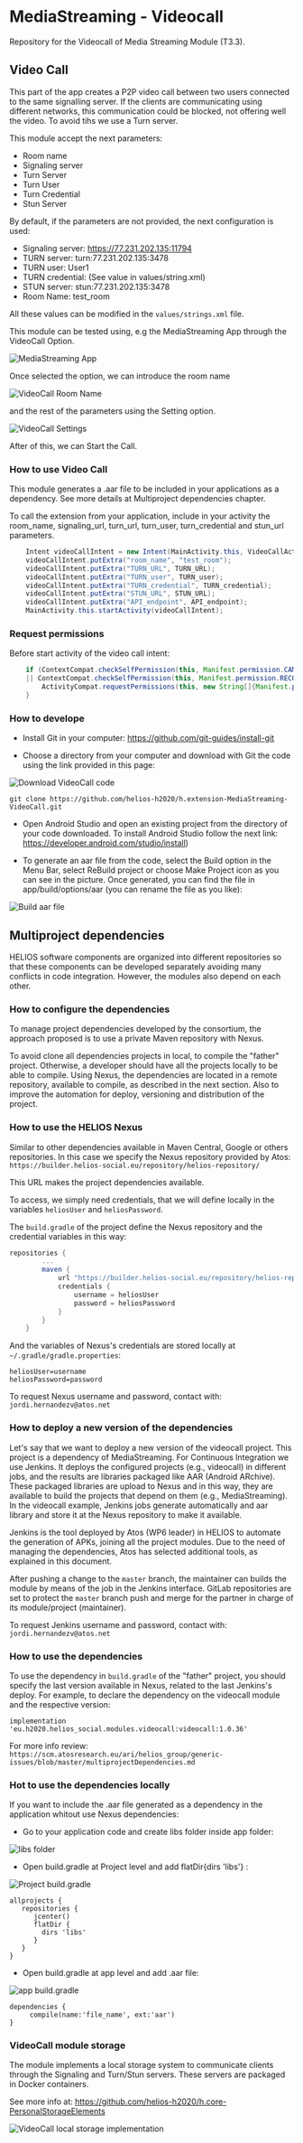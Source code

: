 # MediaStreaming - Videocall

Repository for the Videocall of Media Streaming Module (T3.3).

## Video Call

This part of the app creates a P2P video call between two users connected to the same signalling server. 
If the clients are communicating using different networks, this communication could be blocked, not offering well the video. 
To avoid tihs we use a Turn server.  

This module accept the next parameters:

- Room name
- Signaling server
- Turn Server
- Turn User
- Turn Credential
- Stun Server

By default, if the parameters are not provided, the next configuration is used:

* Signaling server: https://77.231.202.135:11794
* TURN server: turn:77.231.202.135:3478
* TURN user: User1
* TURN credential: (See value in values/string.xml)
* STUN server: stun:77.231.202.135:3478
* Room Name: test_room

All these values can be modified in the `values/strings.xml` file.

This module can be tested using, e.g the MediaStreaming App through the VideoCall Option.

<img src="https://raw.githubusercontent.com/helios-h2020/h.extension-MediaStreaming-VideoCall/master/doc/mediastreaming_app.png" alt="MediaStreaming App">

Once selected the option, we can introduce the room name

<img src="https://raw.githubusercontent.com/helios-h2020/h.extension-MediaStreaming-VideoCall/master/doc/mediastreaming_room.png" alt="VideoCall Room Name">

and the rest of the parameters using the Setting option.

<img src="https://raw.githubusercontent.com/helios-h2020/h.extension-MediaStreaming-VideoCall/master/doc/mediastreaming_settings.png" alt="VideoCall Settings">

After of this, we can Start the Call.

### How to use Video Call

This module generates a .aar file to be included in your applications as a dependency. See more details at Multiproject dependencies chapter.  

To call the extension from your application, include in your activity the room_name, signaling_url, turn_url, turn_user, turn_credential and stun_url parameters.

```java
    Intent videoCallIntent = new Intent(MainActivity.this, VideoCallActivity.class);
	videoCallIntent.putExtra("room_name", "test_room");	
	videoCallIntent.putExtra("TURN_URL", TURN_URL);
	videoCallIntent.putExtra("TURN_user", TURN_user);
	videoCallIntent.putExtra("TURN_credential", TURN_credential);
	videoCallIntent.putExtra("STUN_URL", STUN_URL);
	videoCallIntent.putExtra("API_endpoint", API_endpoint);
	MainActivity.this.startActivity(videoCallIntent);
```

### Request permissions

Before start activity of the video call intent:

```java
    if (ContextCompat.checkSelfPermission(this, Manifest.permission.CAMERA) != PackageManager.PERMISSION_GRANTED
    || ContextCompat.checkSelfPermission(this, Manifest.permission.RECORD_AUDIO) != PackageManager.PERMISSION_GRANTED) {
        ActivityCompat.requestPermissions(this, new String[]{Manifest.permission.CAMERA, Manifest.permission.RECORD_AUDIO}, ALL_PERMISSIONS_CODE);
    }
```

### How to develope

- Install Git in your computer: https://github.com/git-guides/install-git

- Choose a directory from your computer and download with Git the code using the link provided in this page:

<img src="https://raw.githubusercontent.com/helios-h2020/h.extension-MediaStreaming-VideoCall/master/doc/github.PNG" alt="Download VideoCall code">

`git clone https://github.com/helios-h2020/h.extension-MediaStreaming-VideoCall.git`

- Open Android Studio and open an existing project from the directory of your code downloaded. To install Android Studio follow the next link: https://developer.android.com/studio/install)

- To generate an aar file from the code, select the Build option in the Menu Bar, select ReBuild project or choose Make Project icon as you can see in the picture. Once generated, you can find the file in app/build/options/aar (you can rename the file as you like):

<img src="https://raw.githubusercontent.com/helios-h2020/h.extension-MediaStreaming-VideoCall/master/doc/build.PNG" alt="Build aar file">

## Multiproject dependencies

HELIOS software components are organized into different repositories so that
these components can be developed separately avoiding many conflicts in code
integration. However, the modules also depend on each other.

### How to configure the dependencies

To manage project dependencies developed by the consortium, the approach
proposed is to use a private Maven repository with Nexus.

To avoid clone all dependencies projects in local, to compile the "father"
project. Otherwise, a developer should have all the projects locally to be able
to compile. Using Nexus, the dependencies are located in a remote repository,
available to compile, as described in the next section. Also to improve the
automation for deploy, versioning and distribution of the project.

### How to use the HELIOS Nexus

Similar to other dependencies available in Maven Central, Google or others
repositories. In this case we specify the Nexus repository provided by Atos:
`https://builder.helios-social.eu/repository/helios-repository/`

This URL makes the project dependencies available.

To access, we simply need credentials, that we will define locally in the
variables `heliosUser` and `heliosPassword`.

The `build.gradle` of the project define the Nexus repository and the credential
variables in this way:

```gradle
repositories {
        ...
        maven {
            url "https://builder.helios-social.eu/repository/helios-repository/"
            credentials {
                username = heliosUser
                password = heliosPassword
            }
        }
    }
```

And the variables of Nexus's credentials are stored locally at
`~/.gradle/gradle.properties`:

```properties
heliosUser=username
heliosPassword=password
```

To request Nexus username and password, contact with:
`jordi.hernandezv@atos.net`

### How to deploy a new version of the dependencies

Let's say that we want to deploy a new version of the videocall project. This
project is a dependency of MediaStreaming. For Continuous Integration we use
Jenkins. It deploys the configured projects (e.g., videocall) in different jobs,
and the results are libraries packaged like AAR (Android ARchive). These
packaged libraries are upload to Nexus and in this way, they are available to
build the projects that depend on them (e.g., MediaStreaming). In the videocall
example, Jenkins jobs generate automatically and aar library and store it at the
Nexus repository to make it available.

Jenkins is the tool deployed by Atos (WP6 leader) in HELIOS to automate the
generation of APKs, joining all the project modules. Due to the need of managing
the dependencies, Atos has selected additional tools, as explained in this
document.

After pushing a change to the `master` branch, the maintainer can builds the
module by means of the job in the Jenkins interface. GitLab repositories are set
to protect the `master` branch push and merge for the partner in charge of its
module/project (maintainer).

To request Jenkins username and password, contact with:
`jordi.hernandezv@atos.net`

### How to use the dependencies

To use the dependency in `build.gradle` of the "father" project, you should
specify the last version available in Nexus, related to the last Jenkins's
deploy. For example, to declare the dependency on the videocall module and the
respective version:

`implementation 'eu.h2020.helios_social.modules.videocall:videocall:1.0.36'`

For more info review:
`https://scm.atosresearch.eu/ari/helios_group/generic-issues/blob/master/multiprojectDependencies.md`

### Hot to use the dependencies locally

If you want to include the .aar file generated as a dependency in the application whitout use Nexus dependencies:

- Go to your application code and create libs folder inside app folder:

<img src="https://raw.githubusercontent.com/helios-h2020/h.app-MediaStreaming/master/doc/libs.PNG" alt="libs folder">

- Open build.gradle at Project level and add flatDir{dirs 'libs'} :

<img src="https://raw.githubusercontent.com/helios-h2020/h.app-MediaStreaming/master/doc/libs_gradle.PNG" alt="Project build.gradle">

```
allprojects {
   repositories {
      jcenter()
      flatDir {
        dirs 'libs'
      }
   }
}
```

- Open build.gradle at app level and add .aar file:

<img src="https://raw.githubusercontent.com/helios-h2020/h.app-MediaStreaming/master/doc/gradle_app.PNG" alt="app build.gradle">

```
dependencies {
     compile(name:'file_name', ext:'aar')
}
```

### VideoCall module storage

The module implements a local storage system to communicate clients through the Signaling and Turn/Stun servers. These servers are packaged in Docker containers.

See more info at: https://github.com/helios-h2020/h.core-PersonalStorageElements

<img src="https://raw.githubusercontent.com/helios-h2020/h.extension-MediaStreaming-VideoCall/master/doc/videocall_storage.png" alt="VideoCall local storage implementation">
